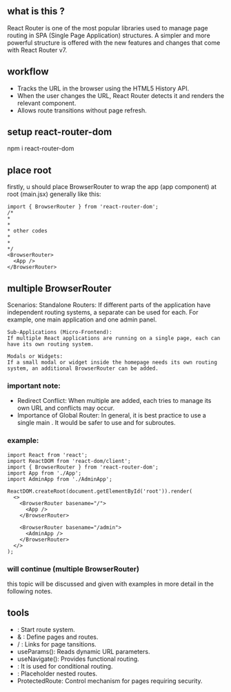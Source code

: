 ## what is this ?
React Router is one of the most popular libraries used to manage page routing in SPA (Single Page Application) structures. A simpler and more powerful structure is offered with the new features and changes that come with React Router v7.

## workflow
* Tracks the URL in the browser using the HTML5 History API.
* When the user changes the URL, React Router detects it and renders the relevant component.
* Allows route transitions without page refresh.

## setup react-router-dom
npm i react-router-dom

## place root
firstly, u should place BrowserRouter to wrap the app (app component) at root (main.jsx) generally
like this:
```
import { BrowserRouter } from 'react-router-dom';
/* 
*
*
* other codes
*
*
*/
<BrowserRouter>
  <App />
</BrowserRouter>

```

## multiple BrowserRouter
Scenarios:
    Standalone Routers:
    If different parts of the application have independent routing systems, a separate <BrowserRouter> can be used for each.
    For example, one main application and one admin panel.

    Sub-Applications (Micro-Frontend):
    If multiple React applications are running on a single page, each can have its own routing system.

    Modals or Widgets:
    If a small modal or widget inside the homepage needs its own routing system, an additional BrowserRouter can be added.

### important note:
* Redirect Conflict:
When multiple <BrowserRouter> are added, each tries to manage its own URL and conflicts may occur.
* Importance of Global Router:
In general, it is best practice to use a single main <BrowserRouter>.
It would be safer to use <Routes> and <Outlet> for subroutes.


### example:
```
import React from 'react';
import ReactDOM from 'react-dom/client';
import { BrowserRouter } from 'react-router-dom';
import App from './App';
import AdminApp from './AdminApp';

ReactDOM.createRoot(document.getElementById('root')).render(
  <>
    <BrowserRouter basename="/">
      <App />
    </BrowserRouter>

    <BrowserRouter basename="/admin">
      <AdminApp />
    </BrowserRouter>
  </>
);

```


### will continue (multiple BrowserRouter)
this topic will be discussed and given with examples in more detail in the following notes.

## tools
* <BrowserRouter>:	    Start route system.
* <Routes> & <Route>:	Define pages and routes.
* <Link> / <NavLink>:	Links for page tansitions.
* useParams():	        Reads dynamic URL parameters.
* useNavigate():	    Provides functional routing.
* <Navigate>:	        It is used for conditional routing.
* <Outlet>:	            Placeholder nested routes.
* ProtectedRoute:	    Control mechanism for pages requiring security.